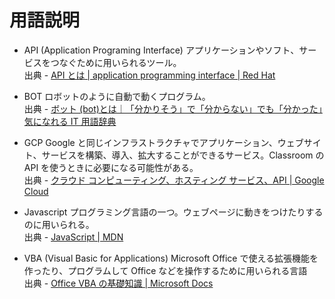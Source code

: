 # 用語説明

- API (Application Programing Interface)
  アプリケーションやソフト、サービスをつなぐために用いられるツール。  
  出典 - [API とは | application programming interface | Red Hat](https://www.redhat.com/ja/topics/api/what-are-application-programming-interfaces)

- BOT
  ロボットのように自動で動くプログラム。  
  出典 - [ボット (bot)とは｜「分かりそう」で「分からない」でも「分かった」気になれる IT 用語辞典](https://wa3.i-3-i.info/word15469.html)

- GCP
  Google と同じインフラストラクチャでアプリケーション、ウェブサイト、サービスを構築、導入、拡大することができるサービス。Classroom の API を使うときに必要になる可能性がある。  
  出典 - [クラウド コンピューティング、ホスティング サービス、API | Google Cloud](https://cloud.google.com/gcp/?utm_source=google&utm_medium=cpc&utm_campaign=japac-JP-all-en-dr-bkws-all-all-trial-e-dr-1009882&utm_content=text-ad-none-none-DEV_c-CRE_540823009828-ADGP_Hybrid%20%7C%20BKWS%20-%20EXA%20%7C%20Txt%20~%20GCP%20~%20General_%20Core%20Brand-KWID_43700063054080154-aud-970366092687%3Akwd-87853815-userloc_1009717&utm_term=KW_gcp-ST_gcp&gclid=CjwKCAiAn5uOBhADEiwA_pZwcLJzR9NU6DXSEfMAweKNF4vEVmChnLz4E8xomNp6eX3_1CAZsGRmyBoCdY4QAvD_BwE&gclsrc=aw.ds)
- Javascript
  プログラミング言語の一つ。ウェブページに動きをつけたりするのに用いられる。  
  出典 - [JavaScript | MDN](https://developer.mozilla.org/ja/docs/Web/JavaScript)

- VBA (Visual Basic for Applications)
  Microsoft Office で使える拡張機能を作ったり、プログラムして Office などを操作するために用いられる言語  
  出典 - [Office VBA の基礎知識 | Microsoft Docs](https://docs.microsoft.com/ja-jp/office/vba/library-reference/concepts/getting-started-with-vba-in-office)
